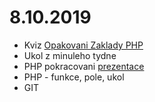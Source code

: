 # 8.10.2019
- Kviz [Opakovani Zaklady PHP](https://forms.gle/MMvZfZLfGJuhPfTa9)
- Ukol z minuleho tydne
- PHP pokracovani [prezentace](https://docs.google.com/presentation/d/1qib1pMc-4a-55AAtjbCQhsvdhZo-AE1e4wc1N5Ep8gQ/edit?usp=sharing)
- PHP - funkce, pole, ukol
- GIT